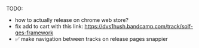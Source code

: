 TODO:


- how to actually release on chrome web store?
- fix add to cart with this link:
https://dvs1hush.bandcamp.com/track/solf-ges-framework
- ✅ make navigation between tracks on release pages snappier
